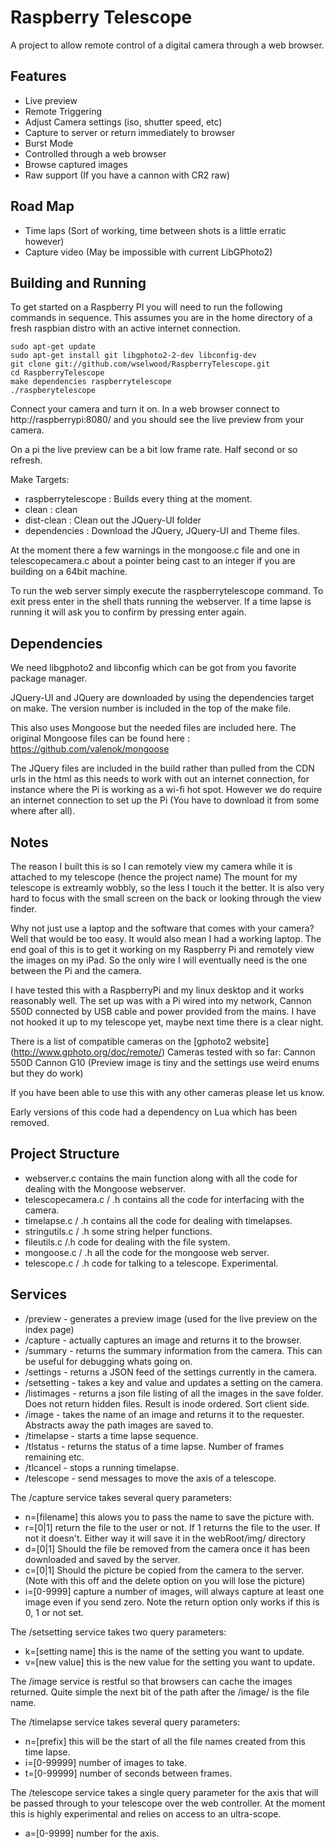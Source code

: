 Raspberry Telescope
===================

A project to allow remote control of a digital camera through a web browser.

Features
--------

* Live preview
* Remote Triggering
* Adjust Camera settings (iso, shutter speed, etc)
* Capture to server or return immediately to browser
* Burst Mode
* Controlled through a web browser
* Browse captured images
* Raw support (If you have a cannon with CR2 raw)

Road Map
-------

* Time laps (Sort of working, time between shots is a little erratic however)
* Capture video (May be impossible with current LibGPhoto2)


Building and Running
--------------------

To get started on a Raspberry PI you will need to run the following commands in sequence. This assumes you are in the home directory of a fresh raspbian distro with an active internet connection.

    sudo apt-get update
    sudo apt-get install git libgphoto2-2-dev libconfig-dev
    git clone git://github.com/wselwood/RaspberryTelescope.git
    cd RaspberryTelescope
    make dependencies raspberrytelescope
    ./raspberytelescope

Connect your camera and turn it on. In a web browser connect to http://raspberrypi:8080/ and you should see the live preview from your camera.

On a pi the live preview can be a bit low frame rate. Half second or so refresh.

Make Targets:
* raspberrytelescope : Builds every thing at the moment.
* clean : clean
* dist-clean : Clean out the JQuery-UI folder
* dependencies : Download the JQuery, JQuery-UI and Theme files.

At the moment there a few warnings in the mongoose.c file and one in telescopecamera.c about a pointer being cast
to an integer if you are building on a 64bit machine.

To run the web server simply execute the raspberrytelescope command. To exit press enter in the shell thats running the webserver. If a time lapse is running it will ask you to confirm by pressing enter again.

Dependencies
---------

We need libgphoto2 and libconfig which can be got from you favorite package manager.

JQuery-UI and JQuery are downloaded by using the dependencies target on make. The version number is included in the top of the make file.

This also uses Mongoose  but the needed files are included here. The original Mongoose files can be found here : https://github.com/valenok/mongoose

The JQuery files are included in the build rather than pulled from the CDN urls in the html as this needs to work with out an internet connection, for instance where the Pi is working as a wi-fi hot spot. However we do require an internet connection to set up the Pi (You have to download it from some where after all).

Notes
-----

The reason I built this is so I can remotely view my camera while it is attached to my telescope (hence the project name) The mount for my telescope is extreamly wobbly, so the less I touch it the better. It is also very hard to focus with the small screen on the back or looking through the view finder.

Why not just use a laptop and the software that comes with your camera? Well that would be too easy. It would also mean I had a working laptop. The end goal of this is to get it working on my Raspberry Pi and remotely view the images on my iPad. So the only wire I will eventually need is the one between the Pi and the camera.

I have tested this with a RaspberryPi and my linux desktop and it works reasonably well. The set up was with a Pi wired into my network, Cannon 550D connected by USB cable and power provided from the mains. I have not hooked it up to my telescope yet, maybe next time there is a clear night.

There is a list of compatible cameras on the [gphoto2 website] (http://www.gphoto.org/doc/remote/)
Cameras tested with so far:
Cannon 550D
Cannon G10 (Preview image is tiny and the settings use weird enums but they do work)

If you have been able to use this with any other cameras please let us know.

Early versions of this code had a dependency on Lua which has been removed.

Project Structure
-----------------

* webserver.c contains the main function along with all the code for dealing with the Mongoose webserver.
* telescopecamera.c / .h contains all the code for interfacing with the camera.
* timelapse.c / .h contains all the code for dealing with timelapses.
* stringutils.c / .h some string helper functions.
* fileutils.c /.h code for dealing with the file system.
* mongoose.c / .h all the code for the mongoose web server.
* telescope.c / .h code for talking to a telescope. Experimental.

Services
--------

* /preview - generates a preview image (used for the live preview on the index page)
* /capture - actually captures an image and returns it to the browser.
* /summary - returns the summary information from the camera. This can be useful for debugging whats going on.
* /settings - returns a JSON feed of the settings currently in the camera.
* /setsetting - takes a key and value and updates a setting on the camera.
* /listimages - returns a json file listing of all the images in the save folder. Does not return hidden files. Result is inode ordered. Sort client side.
* /image - takes the name of an image and returns it to the requester. Abstracts away the path images are saved to.
* /timelapse - starts a time lapse sequence.
* /tlstatus - returns the status of a time lapse. Number of frames remaining etc.
* /tlcancel - stops a running timelapse.
* /telescope - send messages to move the axis of a telescope.

The /capture service takes several query parameters:
* n=[filename] this alows you to pass the name to save the picture with.
* r=[0|1] return the file to the user or not. If 1 returns the file to the user. If not it doesn't. Either way it will save it in the webRoot/img/ directory
* d=[0|1] Should the file be removed from the camera once it has been downloaded and saved by the server.
* c=[0|1] Should the picture be copied from the camera to the server. (Note with this off and the delete option on you will lose the picture)
* i=[0-9999] capture a number of images, will always capture at least one image even if you send zero. Note the return option only works if this is 0, 1 or not set.

The /setsetting service takes two query parameters:
* k=[setting name] this is the name of the setting you want to update.
* v=[new value] this is the new value for the setting you want to update.

The /image service is restful so that browsers can cache the images returned. Quite simple the next bit of the path after the /image/ is the file name.

The /timelapse service takes several query parameters:
* n=[prefix] this will be the start of all the file names created from this time lapse.
* i=[0-99999] number of images to take.
* t=[0-99999] number of seconds between frames.

The /telescope service takes a single query parameter for the axis that will be passed through to your telescope over the web controller. At the moment this is highly experimental and relies on access to an ultra-scope.
* a=[0-9999] number for the axis.
